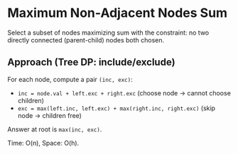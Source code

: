 # Maximum Non-Adjacent Nodes Sum

Select a subset of nodes maximizing sum with the constraint: no two directly connected (parent-child) nodes both chosen.

## Approach (Tree DP: include/exclude)
For each node, compute a pair `(inc, exc)`:
- `inc = node.val + left.exc + right.exc` (choose node → cannot choose children)
- `exc = max(left.inc, left.exc) + max(right.inc, right.exc)` (skip node → children free)

Answer at root is `max(inc, exc)`.

Time: O(n), Space: O(h).
